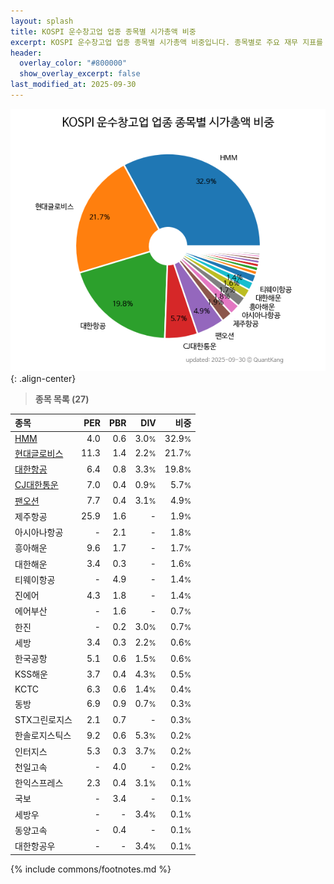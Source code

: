 ```yaml
---
layout: splash
title: KOSPI 운수창고업 업종 종목별 시가총액 비중
excerpt: KOSPI 운수창고업 업종 종목별 시가총액 비중입니다. 종목별로 주요 재무 지표를 함께 표시합니다.
header:
  overlay_color: "#800000"
  show_overlay_excerpt: false
last_modified_at: 2025-09-30
---
```



![KOSPI 운수창고업 업종 종목별 시가총액 비중](/stats/sector/images/kospi_업종_운수창고업_종목.png){: .align-center}


> **종목 목록 (27)**<a id="list"></a>

| **종목** | **PER** | **PBR** | **DIV** | **비중** |
| :------- | ------: | ------: | ------: | -------: |
| [HMM](/011200/) | 4.0 | 0.6 | 3.0<small>%</small> | 32.9<small>%</small> |
| [현대글로비스](/086280/) | 11.3 | 1.4 | 2.2<small>%</small> | 21.7<small>%</small> |
| [대한항공](/003490/) | 6.4 | 0.8 | 3.3<small>%</small> | 19.8<small>%</small> |
| [CJ대한통운](/000120/) | 7.0 | 0.4 | 0.9<small>%</small> | 5.7<small>%</small> |
| [팬오션](/028670/) | 7.7 | 0.4 | 3.1<small>%</small> | 4.9<small>%</small> |
| 제주항공 | 25.9 | 1.6 | - | 1.9<small>%</small> |
| 아시아나항공 | - | 2.1 | - | 1.8<small>%</small> |
| 흥아해운 | 9.6 | 1.7 | - | 1.7<small>%</small> |
| 대한해운 | 3.4 | 0.3 | - | 1.6<small>%</small> |
| 티웨이항공 | - | 4.9 | - | 1.4<small>%</small> |
| 진에어 | 4.3 | 1.8 | - | 1.4<small>%</small> |
| 에어부산 | - | 1.6 | - | 0.7<small>%</small> |
| 한진 | - | 0.2 | 3.0<small>%</small> | 0.7<small>%</small> |
| 세방 | 3.4 | 0.3 | 2.2<small>%</small> | 0.6<small>%</small> |
| 한국공항 | 5.1 | 0.6 | 1.5<small>%</small> | 0.6<small>%</small> |
| KSS해운 | 3.7 | 0.4 | 4.3<small>%</small> | 0.5<small>%</small> |
| KCTC | 6.3 | 0.6 | 1.4<small>%</small> | 0.4<small>%</small> |
| 동방 | 6.9 | 0.9 | 0.7<small>%</small> | 0.3<small>%</small> |
| STX그린로지스 | 2.1 | 0.7 | - | 0.3<small>%</small> |
| 한솔로지스틱스 | 9.2 | 0.6 | 5.3<small>%</small> | 0.2<small>%</small> |
| 인터지스 | 5.3 | 0.3 | 3.7<small>%</small> | 0.2<small>%</small> |
| 천일고속 | - | 4.0 | - | 0.2<small>%</small> |
| 한익스프레스 | 2.3 | 0.4 | 3.1<small>%</small> | 0.1<small>%</small> |
| 국보 | - | 3.4 | - | 0.1<small>%</small> |
| 세방우 | - | - | 3.4<small>%</small> | 0.1<small>%</small> |
| 동양고속 | - | 0.4 | - | 0.1<small>%</small> |
| 대한항공우 | - | - | 3.4<small>%</small> | 0.1<small>%</small> |

{% include commons/footnotes.md %}